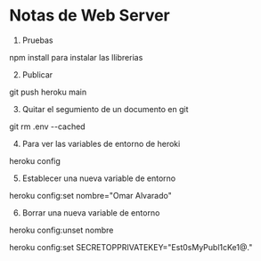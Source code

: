 # Notas de Web Server

1. Pruebas

npm install para instalar las llibrerias


2. Publicar 

git push heroku main

3. Quitar el segumiento de un documento en git

git rm .env --cached

4. Para ver las variables de entorno de heroki

heroku config

5. Establecer una nueva variable de entorno 

heroku config:set nombre="Omar Alvarado"

6. Borrar una nueva variable de entorno 

heroku config:unset nombre


heroku config:set SECRETOPPRIVATEKEY="Est0sMyPubl1cKe1@."